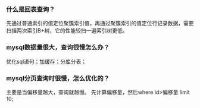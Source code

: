### 什么是回表查询？
先通过普通索引的值定位聚簇索引值，再通过聚簇索引的值定位行记录数据，需要扫描两次索引B+树，它的性能较扫一遍索引树更低。
### mysql数据量很大，查询很慢怎么办？
优化sql语句；加缓存；分库分表；
### mysql分页查询时很慢，怎么优化的？
主要是当偏移量越大，查询就越慢。
先计算偏移量，然后where id>偏移量 limit 10;